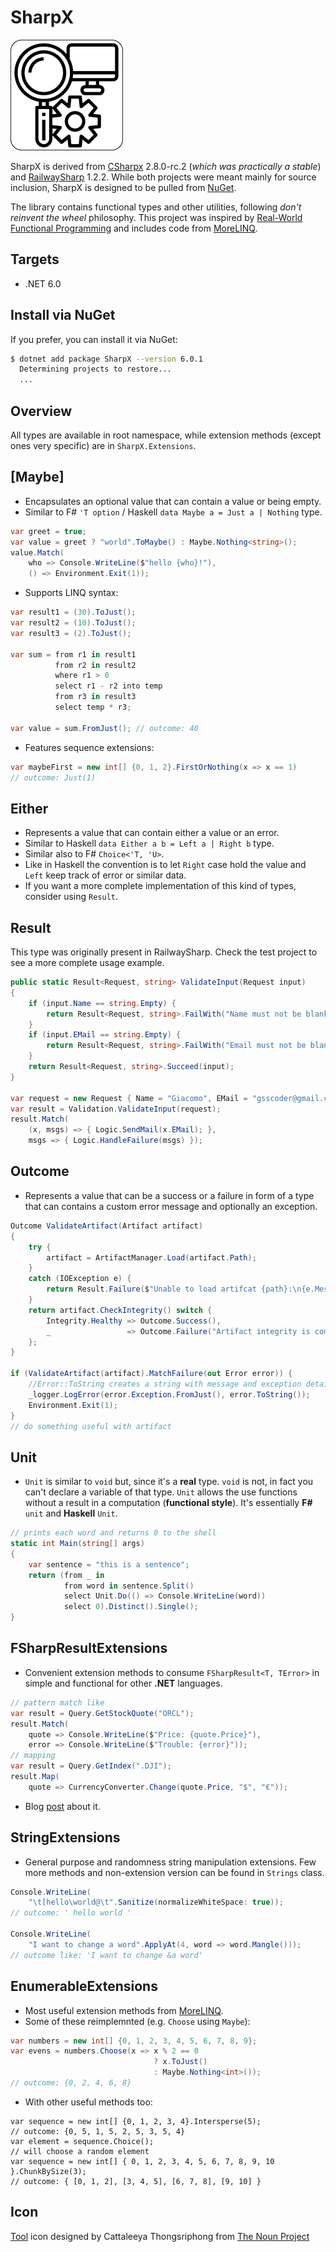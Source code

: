 
# SharpX

![alt text](/assets/icon.png "SharpX Logo")

SharpX is derived from [CSharpx](https://github.com/gsscoder/csharpx) 2.8.0-rc.2 (_which was practically a stable_) and [RailwaySharp](https://github.com/gsscoder/railwaysharp) 1.2.2. While both projects were meant mainly for source inclusion, SharpX is designed to be pulled from [NuGet](https://www.nuget.org/).

The library contains functional types and other utilities, following _don't reinvent the wheel_ philosophy. This project was inspired by [Real-World Functional Programming](https://www.amazon.com/Real-World-Functional-Programming-Tomas-Petricek/dp/1933988924/ref=sr_1_1?keywords=Real-World+Functional+Programming&qid=1580118924&s=books&sr=1-1) and includes code from [MoreLINQ](https://github.com/morelinq/MoreLINQ).

## Targets

- .NET 6.0

## Install via NuGet

If you prefer, you can install it via NuGet:

```sh
$ dotnet add package SharpX --version 6.0.1
  Determining projects to restore...
  ...
```

## Overview

All types are available in root namespace, while extension methods (except ones very specific) are in `SharpX.Extensions`.

## [Maybe]

- Encapsulates an optional value that can contain a value or being empty.
- Similar to F# `'T option` / Haskell `data Maybe a = Just a | Nothing` type.

```csharp
var greet = true;
var value = greet ? "world".ToMaybe() : Maybe.Nothing<string>();
value.Match(
    who => Console.WriteLine($"hello {who}!"),
    () => Environment.Exit(1));
```

- Supports LINQ syntax:

```csharp
var result1 = (30).ToJust();
var result2 = (10).ToJust();
var result3 = (2).ToJust();

var sum = from r1 in result1
          from r2 in result2
          where r1 > 0
          select r1 - r2 into temp
          from r3 in result3
          select temp * r3;

var value = sum.FromJust(); // outcome: 40
```

- Features sequence extensions:

```csharp
var maybeFirst = new int[] {0, 1, 2}.FirstOrNothing(x => x == 1)
// outcome: Just(1)
```

## Either

- Represents a value that can contain either a value or an error.
- Similar to Haskell `data Either a b = Left a | Right b` type.
- Similar also to F# `Choice<'T, 'U>`.
- Like in Haskell the convention is to let `Right` case hold the value and `Left` keep track of error or similar data.
- If you want a more complete implementation of this kind of types, consider using `Result`.

## Result

This type was originally present in RailwaySharp. Check the test project to see a more complete usage example.

``` csharp
public static Result<Request, string> ValidateInput(Request input)
{
    if (input.Name == string.Empty) {
        return Result<Request, string>.FailWith("Name must not be blank");
    }
    if (input.EMail == string.Empty) {
        return Result<Request, string>.FailWith("Email must not be blank");
    }
    return Result<Request, string>.Succeed(input);
}

var request = new Request { Name = "Giacomo", EMail = "gsscoder@gmail.com" };
var result = Validation.ValidateInput(request);
result.Match(
    (x, msgs) => { Logic.SendMail(x.EMail); },
    msgs => { Logic.HandleFailure(msgs) });
```

## Outcome

- Represents a value that can be a success or a failure in form of a type that can contains a custom error message and optionally an exception.

```csharp
Outcome ValidateArtifact(Artifact artifact)
{
    try {
        artifact = ArtifactManager.Load(artifact.Path);
    }
    catch (IOException e) {
        return Result.Failure($"Unable to load artifcat {path}:\n{e.Message}", exception: e);
    }
    return artifact.CheckIntegrity() switch {
        Integrity.Healthy => Outcome.Success(),
        _                 => Outcome.Failure("Artifact integrity is compromised")
    };
}

if (ValidateArtifact(artifact).MatchFailure(out Error error)) {
    //Error::ToString creates a string with message and exception details
    _logger.LogError(error.Exception.FromJust(), error.ToString());
    Environment.Exit(1);
}
// do something useful with artifact
```

## Unit

- `Unit` is similar to `void` but, since it's a **real** type. `void` is not, in fact you can't declare a variable of that type. `Unit` allows the use functions without a result in a computation (**functional style**). It's essentially **F#** `unit` and **Haskell** `Unit`.

```csharp
// prints each word and returns 0 to the shell
static int Main(string[] args)
{
    var sentence = "this is a sentence";
    return (from _ in
            from word in sentence.Split()
            select Unit.Do(() => Console.WriteLine(word))
            select 0).Distinct().Single();
}
```

## FSharpResultExtensions

- Convenient extension methods to consume `FSharpResult<T, TError>` in simple and functional for other **.NET** languages.

```csharp
// pattern match like
var result = Query.GetStockQuote("ORCL");
result.Match(
    quote => Console.WriteLine($"Price: {quote.Price}"),
    error => Console.WriteLine($"Trouble: {error}"));
// mapping
var result = Query.GetIndex(".DJI");
result.Map(
    quote => CurrencyConverter.Change(quote.Price, "$", "€"));
```

- Blog [post](https://gsscoder.github.io/consuming-fsharp-results-in-c/) about it.

## StringExtensions

- General purpose and randomness string manipulation extensions. Few more methods and non-extension version can be found in `Strings` class.

```csharp
Console.WriteLine(
    "\t[hello\world@\t".Sanitize(normalizeWhiteSpace: true));
// outcome: ' hello world '

Console.WriteLine(
    "I want to change a word".ApplyAt(4, word => word.Mangle()));
// outcome like: 'I want to change &a word'
```

## EnumerableExtensions

- Most useful extension methods from [MoreLINQ](https://github.com/morelinq/MoreLINQ).
- Some of these reimplemnted (e.g. `Choose` using `Maybe`):

```csharp
var numbers = new int[] {0, 1, 2, 3, 4, 5, 6, 7, 8, 9};
var evens = numbers.Choose(x => x % 2 == 0
                                ? x.ToJust()
                                : Maybe.Nothing<int>());
// outcome: {0, 2, 4, 6, 8}
```

- With other useful methods too:

```CSharp
var sequence = new int[] {0, 1, 2, 3, 4}.Intersperse(5);
// outcome: {0, 5, 1, 5, 2, 5, 3, 5, 4}
var element = sequence.Choice();
// will choose a random element
var sequence = new int[] { 0, 1, 2, 3, 4, 5, 6, 7, 8, 9, 10 }.ChunkBySize(3);
// outcome: { [0, 1, 2], [3, 4, 5], [6, 7, 8], [9, 10] }
```

## Icon

[Tool](https://thenounproject.com/search/?q=tool&i=3902696) icon designed by Cattaleeya Thongsriphong from [The Noun Project](https://thenounproject.com/)
